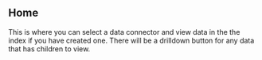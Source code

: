 ﻿## Home

This is where you can select a data connector and
view data in the the index if you have created one.
There will be a drilldown button for any data that
has children to view.